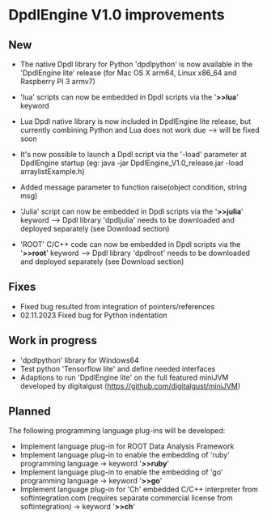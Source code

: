 
# DpdlEngine V1.0 improvements

## New 

* The native Dpdl library for Python 'dpdlpython' is now available  in the 'DpdlEngine lite' release (for Mac OS X arm64, Linux x86_64 and Raspberry PI 3 armv7)
* 'lua' scripts can now be embedded in Dpdl scripts via the '**>>lua**' keyword
* Lua Dpdl native library is now included in DpdlEngine lite release, but currently combining Python and Lua does not work due --> will be fixed soon
* It's now possible to launch a Dpdl script via the '-load' parameter at DpdlEngine startup (eg: java -jar DpdlEngine_V1.0_release.jar -load arraylistExample.h)
* Added message parameter to function raise(object condition, string msg)

* 'Julia' script can now be embedded in Dpdl scripts via the '**>>julia**' keyword --> Dpdl library 'dpdljulia' needs to be downloaded and deployed separately (see Download section)
* 'ROOT' C/C++ code can now be embedded in Dpdl scripts via the '**>>root**' keyword --> Dpdl library 'dpdlroot' needs to be downloaded and deployed separately (see Download section)
## Fixes

* Fixed bug resulted from integration of pointers/references
* 02.11.2023 Fixed bug for Python indentation 


## Work in progress

* 'dpdlpython' library for Windows64
* Test python 'Tensorflow lite' and define needed interfaces
* Adaptions to run 'DpdlEngine lite' on the full featured miniJVM developed by digitalgust (https://github.com/digitalgust/miniJVM)


## Planned

The following programming language plug-ins will be developed:

* Implement language plug-in for ROOT Data Analysis Framework
* Implement language plug-in to enable the embedding of 'ruby' programming language -> keyword '**>>ruby**'
* Implement language plug-in to enable the embedding of 'go' programming language -> keyword '**>>go**'
* Implement language plug-in for 'Ch' embedded C/C++ interpreter from softintegration.com (requires separate commercial license from softintegration) -> keyword '**>>ch**'